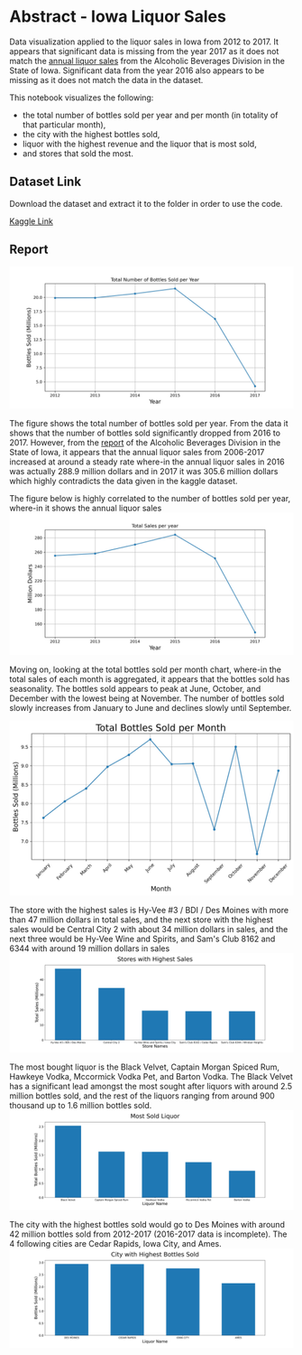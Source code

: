 # Abstract - Iowa Liquor Sales
Data visualization applied to the liquor sales in Iowa from 2012 to 2017. It appears that significant data is missing from the year 2017 as it does not match the [annual liquor sales](https://abd.iowa.gov/sites/default/files/media/file/2020-09/annual_report_fy17.pdf) from the Alcoholic Beverages Division in the State of Iowa. Significant data from the year 2016 also appears to be missing as it does not match the data in the dataset. 

This notebook visualizes the following: 
- the total number of bottles sold per year and per month (in totality of that particular month), 
- the city with the highest bottles sold, 
- liquor with the highest revenue and the liquor that is most sold, 
- and stores that sold the most.

## Dataset Link
Download the dataset and extract it to the folder in order to use the code.

[Kaggle Link](https://www.kaggle.com/datasets/residentmario/iowa-liquor-sales)

## Report
![Bottles Sold per Year](https://github.com/aronnicksnts/kaggle-projects/blob/main/Iowa%20Liquor%20Sales/Images/BottlesSoldPerYear.jpg)

The figure shows the total number of bottles sold per year. From the data it shows that the number of bottles sold significantly dropped from 2016 to 2017. However, from the [report](https://github.com/aronnicksnts/kaggle-projects/blob/main/Iowa%20Liquor%20Sales/Images/BottlesSoldPerYear.jpg) of the Alcoholic Beverages Division in the State of Iowa, it appears that the annual liquor sales from 2006-2017 increased at around a steady rate where-in the annual liquor sales in 2016 was actually 288.9 million dollars and in 2017 it was 305.6 million dollars which highly contradicts the data given in the kaggle dataset.

The figure below is highly correlated to the number of bottles sold per year, where-in it shows the annual liquor sales
![Annual Liquor Sales](https://github.com/aronnicksnts/kaggle-projects/blob/main/Iowa%20Liquor%20Sales/Images/TotalSalesPerYear.jpg)

Moving on, looking at the total bottles sold per month chart, where-in the total sales of each month is aggregated, it appears that the bottles sold has seasonality. The bottles sold appears to peak at June, October, and December with the lowest being at November. The number of bottles sold slowly increases from January to June and declines slowly until September.

![Total Bottles Sold Per Month](https://github.com/aronnicksnts/kaggle-projects/blob/main/Iowa%20Liquor%20Sales/Images/TotalBottlesMonth.jpg)

The store with the highest sales is Hy-Vee #3 / BDI / Des Moines with more than 47 million dollars in total sales, and the next store with the highest sales would be Central City 2 with about 34 million dollars in sales, and the next three would be Hy-Vee Wine and Spirits, and Sam's Club 8162 and 6344 with around 19 million dollars in sales
![Highest Establishment Sales](https://github.com/aronnicksnts/kaggle-projects/blob/main/Iowa%20Liquor%20Sales/Images/StoreHighSales.jpg)

The most bought liquor is the Black Velvet, Captain Morgan Spiced Rum, Hawkeye Vodka, Mccormick Vodka Pet, and Barton Vodka. The Black Velvet has a significant lead amongst the most sought after liquors with around 2.5 million bottles sold, and the rest of the liquors ranging from around 900 thousand up to 1.6 million bottles sold.
![Liquor Bottles Sold](https://github.com/aronnicksnts/kaggle-projects/blob/main/Iowa%20Liquor%20Sales/Images/LiquorMostSold.jpg)

The city with the highest bottles sold would go to Des Moines with around 42 million bottles sold from 2012-2017 (2016-2017 data is incomplete). The 4 following cities are Cedar Rapids, Iowa City, and Ames.
![City Bottles Sold](https://github.com/aronnicksnts/kaggle-projects/blob/main/Iowa%20Liquor%20Sales/Images/CityBottleSold.jpg)
